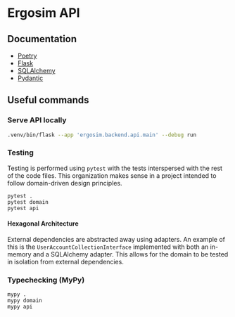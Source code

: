 # Ergosim API

## Documentation

- [Poetry](https://python-poetry.org/)
- [Flask](https://flask.palletsprojects.com/en/3.0.x/)
- [SQLAlchemy](https://docs.sqlalchemy.org/en/20/)
- [Pydantic](https://docs.pydantic.dev/latest/)

## Useful commands

### Serve API locally

```sh
.venv/bin/flask --app 'ergosim.backend.api.main' --debug run
```

### Testing

Testing is performed using `pytest` with the tests interspersed with the rest of the code files. This organization 
makes sense in a project intended to follow domain-driven design principles.

```shell
pytest .
pytest domain
pytest api
```

#### Hexagonal Architecture

External dependencies are abstracted away using adapters. An example of this is the `UserAccountCollectionInterface` 
implemented with both an in-memory and a SQLAlchemy adapter. This allows for the domain to be tested in isolation from
external dependencies.

### Typechecking (MyPy)

```shell
mypy .
mypy domain
mypy api
```